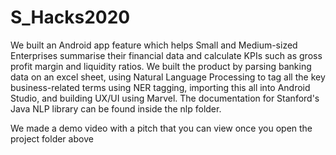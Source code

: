 # S_Hacks2020

We built an Android app feature which helps Small and Medium-sized Enterprises summarise their financial data and calculate KPIs such as gross profit margin and liquidity ratios. We built the product by parsing banking data on an excel sheet, using Natural Language Processing to tag all the key business-related terms using NER tagging, importing this all into Android Studio, and building UX/UI using Marvel. The documentation for Stanford's Java NLP library can be found inside the nlp folder.

We made a demo video with a pitch that you can view once you open the project folder above
